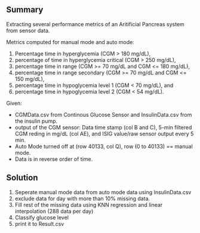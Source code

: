 <h2>Summary</h2>
Extracting several performance metrics of an Aritificial Pancreas system from sensor data.

Metrics computed for manual mode and auto mode:
  1. Percentage time in hyperglycemia (CGM > 180 mg/dL),
  2. percentage of time in hyperglycemia critical (CGM > 250 mg/dL),
  3. percentage time in range (CGM >= 70 mg/dL and CGM <= 180 mg/dL),
  4. percentage time in range secondary (CGM >= 70 mg/dL and CGM <= 150 mg/dL),
  5. percentage time in hypoglycemia level 1 (CGM < 70 mg/dL), and
  6. percentage time in hypoglycemia level 2 (CGM < 54 mg/dL).

Given:
  - CGMData.csv from Continous Glucose Sensor and InsulinData.csv from the insulin pump.
  - output of the CGM sensor: Data time stamp (col B and C), 5-min filtered CGM reding in mg/dL (col AE), and ISIG value/raw sensor output every 5 min.
  - Auto Mode turned off at (row 40133, col Q), row (0 to 40133) == manual mode.
  - Data is in reverse order of time.

<h2>Solution</h2>

  1. Seperate manual mode data from auto mode data using InsulinData.csv
  2. exclude data for day with more than 10% missing data.
  3. Fill rest of the missing data using KNN regression and linear interpolation (288 data per day)
  4. Classify glucose level
  5. print it to Result.csv
